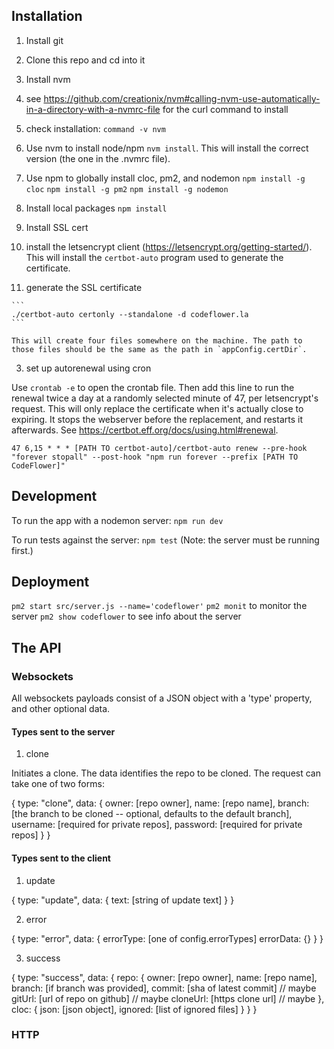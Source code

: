 
## Installation

1. Install git

2. Clone this repo and cd into it

3. Install nvm
  1. see https://github.com/creationix/nvm#calling-nvm-use-automatically-in-a-directory-with-a-nvmrc-file
  for the curl command to install
  2. check installation: `command -v nvm`

4. Use nvm to install node/npm 
  `nvm install`. This will install the correct version (the one in the .nvmrc file). 

5. Use npm to globally install cloc, pm2, and nodemon
  `npm install -g cloc`
  `npm install -g pm2`
  `npm install -g nodemon`

6. Install local packages
  `npm install`

7. Install SSL cert
  1. install the letsencrypt client (https://letsencrypt.org/getting-started/). This will install the `certbot-auto` program used to generate the certificate. 

  2. generate the SSL certificate

    ```
    ./certbot-auto certonly --standalone -d codeflower.la
    ```
    
    This will create four files somewhere on the machine. The path to those files should be the same as the path in `appConfig.certDir`.

  3. set up autorenewal using cron

  Use `crontab -e` to open the crontab file. Then add this line to run the renewal twice a day at a randomly selected minute of 47, per letsencrypt's request. This will only replace the certificate when it's actually close to expiring. It stops the webserver before the replacement, and restarts it afterwards. See https://certbot.eff.org/docs/using.html#renewal. 

  ```
  47 6,15 * * * [PATH TO certbot-auto]/certbot-auto renew --pre-hook "forever stopall" --post-hook "npm run forever --prefix [PATH TO CodeFlower]"
  ```

## Development

To run the app with a nodemon server: `npm run dev`

To run tests against the server: `npm test` (Note: the server must be running first.)

## Deployment

`pm2 start src/server.js --name='codeflower'`
`pm2 monit` to monitor the server
`pm2 show codeflower` to see info about the server

## The API

### Websockets

All websockets payloads consist of a JSON object with a 'type' property, and other optional data. 

#### Types sent to the server

1. clone

Initiates a clone. The data identifies the repo to be cloned. The request can take one of two forms:

{
  type: "clone",
  data: {
    owner:    [repo owner],
    name:     [repo name],
    branch:   [the branch to be cloned -- optional, defaults to the default branch],
    username: [required for private repos],
    password: [required for private repos]
  }
}

#### Types sent to the client

1. update

{
  type: "update",
  data: {
    text: [string of update text]
  }
}

2. error

{
  type: "error",
  data: {
    errorType: [one of config.errorTypes]
    errorData: {}
  }
}

3. success

{
  type: "success",
  data: {
    repo: {
      owner:    [repo owner],
      name:     [repo name],
      branch:   [if branch was provided],
      commit:   [sha of latest commit]        // maybe
      gitUrl:   [url of repo on github]       // maybe
      cloneUrl: [https clone url]             // maybe
    },
    cloc: {
      json:    [json object],
      ignored: [list of ignored files]
    }
  }
}

### HTTP



